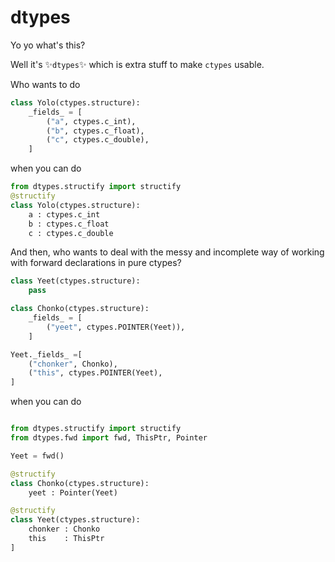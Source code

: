 # dtypes

Yo yo what's this?

Well it's ✨`dtypes`✨ which is extra stuff to make `ctypes` usable.

Who wants to do

```py
class Yolo(ctypes.structure):
    _fields_ = [
        ("a", ctypes.c_int),
        ("b", ctypes.c_float),
        ("c", ctypes.c_double),
    ]
```

when you can do

```py
from dtypes.structify import structify
@structify
class Yolo(ctypes.structure):
    a : ctypes.c_int
    b : ctypes.c_float
    c : ctypes.c_double
```

And then, who wants to deal with the messy and incomplete way of working with forward declarations in pure ctypes?

```py
class Yeet(ctypes.structure):
    pass

class Chonko(ctypes.structure):
    _fields_ = [
        ("yeet", ctypes.POINTER(Yeet)),
    ]

Yeet._fields_ =[
    ("chonker", Chonko),
    ("this", ctypes.POINTER(Yeet),
]
```

when you can do

```py

from dtypes.structify import structify
from dtypes.fwd import fwd, ThisPtr, Pointer

Yeet = fwd()

@structify
class Chonko(ctypes.structure):
    yeet : Pointer(Yeet)

@structify
class Yeet(ctypes.structure):
    chonker : Chonko
    this    : ThisPtr
]
```
